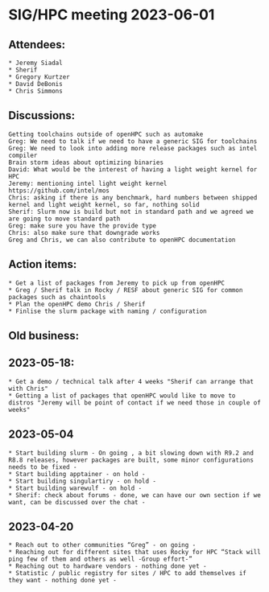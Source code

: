 # SIG/HPC meeting 2023-06-01

## Attendees:
    * Jeremy Siadal
    * Sherif
    * Gregory Kurtzer
    * David DeBonis
    * Chris Simmons

## Discussions:
    Getting toolchains outside of openHPC such as automake
    Greg: We need to talk if we need to have a generic SIG for toolchains
    Greg: We need to look into adding more release packages such as intel compiler
    Brain storm ideas about optimizing binaries
    David: What would be the interest of having a light weight kernel for HPC
    Jeremy: mentioning intel light weight kernel https://github.com/intel/mos
    Chris: asking if there is any benchmark, hard numbers between shipped kernel and light weight kernel, so far, nothing solid
    Sherif: Slurm now is build but not in standard path and we agreed we are going to move standard path 
    Greg: make sure you have the provide type
    Chris: also make sure that downgrade works
    Greg and Chris, we can also contribute to openHPC documentation

## Action items:
    * Get a list of packages from Jeremy to pick up from openHPC
    * Greg / Sherif talk in Rocky / RESF about generic SIG for common packages such as chaintools
    * Plan the openHPC demo Chris / Sherif
    * Finlise the slurm package with naming / configuration

## Old business:

## 2023-05-18:
    * Get a demo / technical talk after 4 weeks "Sherif can arrange that with Chris"
    * Getting a list of packages that openHPC would like to move to distros "Jeremy will be point of contact if we need those in couple of weeks"

## 2023-05-04
    * Start building slurm - On going , a bit slowing down with R9.2 and R8.8 releases, however packages are built, some minor configurations needs to be fixed -
    * Start building apptainer - on hold -
    * Start building singulartiry - on hold -
    * Start building warewulf - on hold -
    * Sherif: check about forums - done, we can have our own section if we want, can be discussed over the chat -

## 2023-04-20
    * Reach out to other communities “Greg” - on going -
    * Reaching out for different sites that uses Rocky for HPC “Stack will ping few of them and others as well -Group effort-”
    * Reaching out to hardware vendors - nothing done yet -
    * Statistic / public registry for sites / HPC to add themselves if they want - nothing done yet -
